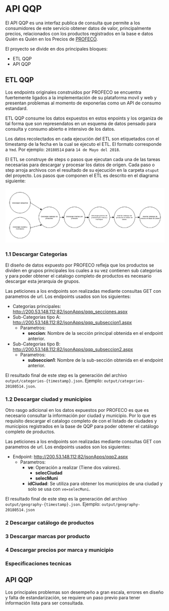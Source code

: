 # API QQP

El API QQP es una interfaz publica de consulta que permite a los consumidores de este servicio obtener datos de valor, principalmente precios, relacionados con los productos registrados en la base e datos Quién es Quién en los Precios de [PROFECO](https://www.profeco.gob.mx/precios/canasta/default.aspx).

El proyecto se divide en dos principales bloques:
- ETL QQP
- API QQP

## ETL QQP
Los endpoints originales construidos por PROFECO se encuentra fuertemente ligados a la implementación de su plataforma movil y web y presentan problemas al momento de exponerlas como un API de consumo estandard.

ETL QQP consume los datos expuestos en estos enpoints y los organiza de tal forma que son represendatos en un esquema de datos pensado para consulta y consumo abierto e intensivo de los datos.

Los datos recolectados en cada ejecución del ETL son etiquetados con el timestamp de la fecha en la cual se ejecuto el ETL. El formato corresponde a `Ymd`. Por ejemplo: `20180514` para `14 de Mayo del 2018`.

El ETL se construye de steps o pasos que ejecutan cada una de las tareas necesarias para descargar y procesar los datos de origen. Cada paso o step arroja archivos con el resultado de su ejecución en la carpeta `otuput` del proyecto. Los pasos que componen el ETL es descrito en el diagrama siguiente:

![Diagrama de ETL](media/ETLQQP.png)

### 1.1 Descargar Categorias
El diseño de datos expuesto por PROFECO refleja que los productos se dividen en grupos principales los cuales a su vez contienen sub categorias y para poder obtener el catalogo completo de productos es necesario descargar esta jerarquia de grupos.

Las peticiones a los endpoints son realizadas mediante consultas GET con parametros de url. Los endpoints usados son los siguientes:
- Categorias principales: http://200.53.148.112:82/jsonApps/qqp_secciones.aspx
- Sub-Categorias tipo A: http://200.53.148.112:82/jsonApps/qqp_subseccion1.aspx
    - Parametros:
        - **seccion**: Nombre de la sección principal obtenida en el endpoint anterior.
- Sub-Categorias tipo B: http://200.53.148.112:82/jsonApps/qqp_subseccion2.aspx
    - Parametros:
        - **subseccion1**: Nombre de la sub-sección obtenida en el endpoint anterior.

El resultado final de este step es la generación del archivo `output/categories-{timestamp}.json`. Ejemplo: `output/categories-20180514.json`.
### 1.2 Descargar ciudad y municipios
Otro rasgo adicional en los datos expuestos por PROFECO es que es necesario consultar la información por ciudad y municipio. Por lo que es requisito descargar el catalogo completo de con el listado de ciudades y municipios registrados en la base de QQP para poder obtener el catálogo completo de productos.

Las peticiones a los endpoints son realizadas mediante consultas GET con parametros de url. Los endpoints usados son los siguientes:
- Endpoint: http://200.53.148.112:82/jsonApps/qqp2.aspx
    - Parametros:
        - **ve**: Operación a realizar (Tiene dos valores).
            - **selecCiudad**
            - **selecMuni**
        - **idCiudad**: Se utiliza para obtener los municipios de una ciudad y solo se usa con `ve=selecMuni`.

El resultado final de este step es la generación del archivo `output/geography-{timestamp}.json`. Ejemplo: `output/geography-20180514.json`
### 2 Descargar catálogo de productos
### 3 Descargar marcas por producto
### 4 Descargar precios por marca y municipio

### Especificaciones tecnicas



## API QQP

Los principales problemas son desempeño a gran escala, errores en diseño y falta de estandarización, se requiere un paso previo para tener información lista para ser consultada.